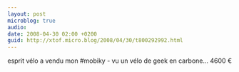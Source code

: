 ```yaml
---
layout: post
microblog: true
audio: 
date: 2008-04-30 02:00 +0200
guid: http://xtof.micro.blog/2008/04/30/t800292992.html
---
```

esprit vélo a vendu mon #mobiky - vu un vélo de geek en carbone... 4600 €
